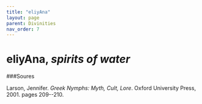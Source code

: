 ```yaml
---
title: "eliyAna"
layout: page
parent: Divinities
nav_order: 7
---
```


# eliyAna, *spirits of water*

###Soures

Larson, Jennifer. *Greek Nymphs: Myth, Cult, Lore*. Oxford University Press, 2001. pages 209--210.
